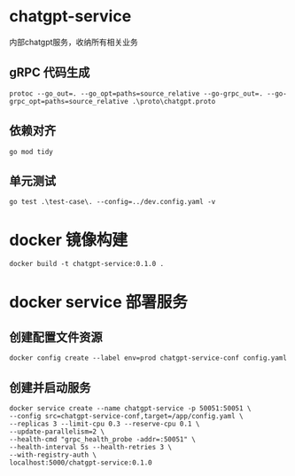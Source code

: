 # chatgpt-service
内部chatgpt服务，收纳所有相关业务

## gRPC 代码生成
```
protoc --go_out=. --go_opt=paths=source_relative --go-grpc_out=. --go-grpc_opt=paths=source_relative .\proto\chatgpt.proto
```

## 依赖对齐
```
go mod tidy
```

## 单元测试
```
go test .\test-case\. --config=../dev.config.yaml -v 
```


# docker 镜像构建
```
docker build -t chatgpt-service:0.1.0 .
```

# docker service 部署服务

## 创建配置文件资源
```
docker config create --label env=prod chatgpt-service-conf config.yaml
```

## 创建并启动服务
```
docker service create --name chatgpt-service -p 50051:50051 \
--config src=chatgpt-service-conf,target=/app/config.yaml \
--replicas 3 --limit-cpu 0.3 --reserve-cpu 0.1 \
--update-parallelism=2 \
--health-cmd "grpc_health_probe -addr=:50051" \
--health-interval 5s --health-retries 3 \
--with-registry-auth \
localhost:5000/chatgpt-service:0.1.0
```

